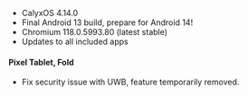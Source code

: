 * CalyxOS 4.14.0
* Final Android 13 build, prepare for Android 14!
* Chromium 118.0.5993.80 (latest stable)
* Updates to all included apps

#### Pixel Tablet, Fold
* Fix security issue with UWB, feature temporarily removed.

